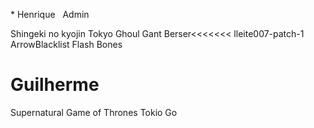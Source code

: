 * Henrique
 
 Admin
 
 Shingeki no kyojin
 Tokyo Ghoul
 Gant
 Berser<<<<<<< lleite007-patch-1
ArrowBlacklist
Flash
Bones
  
  # Guilherme
  
  Supernatural
  Game of Thrones
  Tokio Go